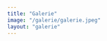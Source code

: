 ```yaml
---
title: "Galerie"
image: "/galerie/galerie.jpeg"
layout: "galerie"
---
```


<!-- stránka bez obsahu -->
